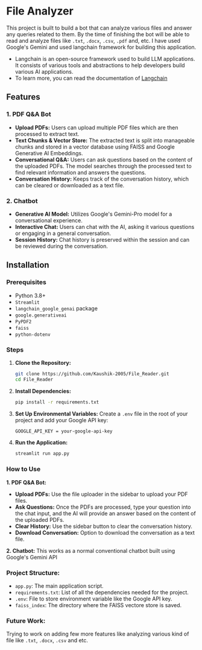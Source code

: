 # File Analyzer

This project is built to build a bot that can analyze various files and answer any queries related to them. By the time of finishing the bot will be able to read and analyze files like `.txt`, `.docx`, `.csv`, `.pdf` and, etc. I have used Google's Gemini and used langchain framework for building this application. 

- Langchain is an open-source framework used to build LLM applications. It consists of various tools and abstractions to help developers build various AI applications.
- To learn more, you can read the documentation of [Langchain](https://python.langchain.com/v0.2/docs/introduction/)
## Features

### 1. PDF Q&A Bot
- **Upload PDFs:** Users can upload multiple PDF files which are then processed to extract text.
- **Text Chunks & Vector Store:** The extracted text is split into manageable chunks and stored in a vector database using FAISS and Google Generative AI Embeddings.
- **Conversational Q&A:** Users can ask questions based on the content of the uploaded PDFs. The model searches through the processed text to find relevant information and answers the questions.
- **Conversation History:** Keeps track of the conversation history, which can be cleared or downloaded as a text file.

### 2. Chatbot
- **Generative AI Model:** Utilizes Google's Gemini-Pro model for a conversational experience.
- **Interactive Chat:** Users can chat with the AI, asking it various questions or engaging in a general conversation.
- **Session History:** Chat history is preserved within the session and can be reviewed during the conversation.

## Installation

### Prerequisites
- Python 3.8+
- `Streamlit`
- `langchain_google_genai` package
- `google.generativeai`
- `PyPDF2`
- `faiss`
- `python-dotenv`

### Steps
1. **Clone the Repository:**
   ```bash
   git clone https://github.com/Kaushik-2005/File_Reader.git
   cd File_Reader
2. **Install Dependencies:**
   ```bash
   pip install -r requirements.txt
3. **Set Up Environmental Variables:** Create a `.env` file in the root of your project and add your Google API key:
   ```bash
   GOOGLE_API_KEY = your-google-api-key
4. **Run the Application:**
   ```bash
   streamlit run app.py

### How to Use
**1. PDF Q&A Bot:**
- **Upload PDFs:** Use the file uploader in the sidebar to upload your PDF files.
- **Ask Questions:** Once the PDFs are processed, type your question into the chat input, and the AI will provide an answer based on the content of the uploaded PDFs.
- **Clear History:** Use the sidebar button to clear the conversation history.
- **Download Conversation:** Option to download the conversation as a text file.

**2. Chatbot:** This works as a normal conventional chatbot built using Google's Gemini API

### Project Structure:
- `app.py`: The main application script.
- `requirements.txt`: List of all the dependencies needed for the project.
- `.env`: File to store environment variable like the Google API key.
- `faiss_index`: The directory where the FAISS vectore store is saved.

### Future Work:
Trying to work on adding few more features like analyzing various kind of file like `.txt`, `.docx`, `.csv` and etc.
